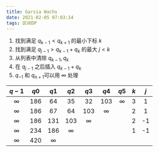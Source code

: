 ```yaml
---
title: Garsia Wachs
date: 2021-02-05 07:03:14
tags: 区间DP
---
```

1. 找到满足 $q_{k-1} \lt q_{k+1}$ 的最小下标 $k$
2. 找到满足 $q_{j-1} \gt q_{k-1} + q_k$ 的最大 $j \lt k$
3. 从列表中清除 $q_{k-1}, q_k$	 
4. 在 $q_{j-1}$ 之后插入 $q_{k-1} + q_k$	 
5. $q_{-1}$ 和 $q_{n+1}$可以用 $\infty$ 处理
<!--more-->
| $q-1$        | $q0$         | $q1$         | $q2$         | $q3$         | $q4$         | $q5$         | $k$          | $j$          |
| :----------: | :----------: | :----------: | :----------: | :----------: | :----------: | :----------: | :----------: | :----------: |
| $\infty$     | 186          | 64           | 35           | 32           | 103          | $\infty$     | 3            | 1            |
| $\infty$     | 186          | 67           | 64           | 103          | $\infty$     |              | 2            | 1            |
| $\infty$     | 186          | 131          | 103          | $\infty$     |              |              | 2            | -1           |
| $\infty$     | 234          | 186          | $\infty$     |              |              |              | 1            | -1           |
| $\infty$     | 420          | $\infty$     |              |              |              |              |              |              |
